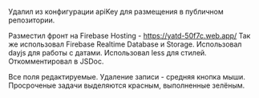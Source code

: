 
Удалил из конфигурации apiKey для размещения в публичном репозитории.

Разместил фронт на Firebase Hosting - https://yatd-50f7c.web.app/
Так же использовал Firebase Realtime Database и Storage.
Использовал dayjs для работы с датами.
Использовал less для стилей.
Откомментировал в JSDoc.

Все поля редактируемые.
Удаление записи - средняя кнопка мыши.
Просроченые задачи выделяются красным, выполненные зелёным.
